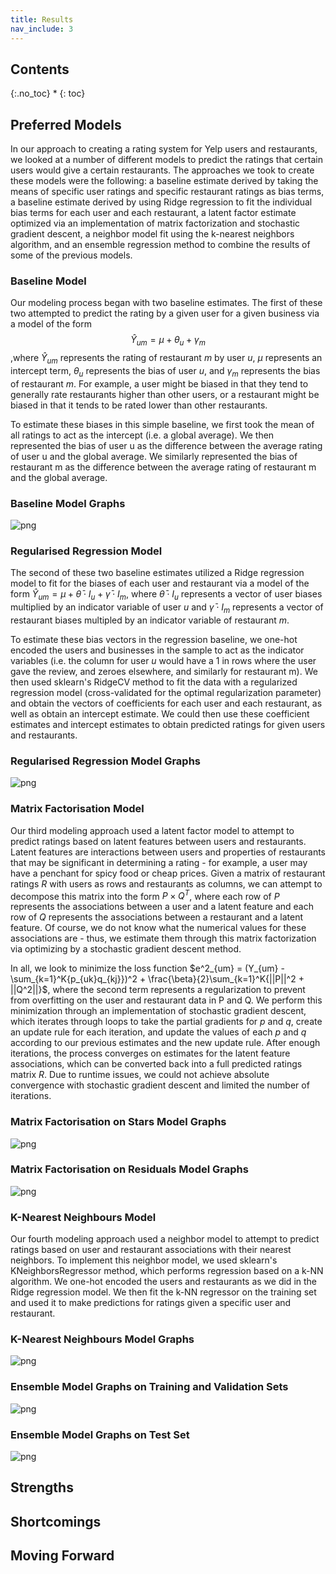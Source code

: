 ```yaml
---
title: Results
nav_include: 3
---
```


## Contents
{:.no_toc}
*
{: toc}






## Preferred Models
In our approach to creating a rating system for Yelp users and restaurants, we looked at a number of different models to predict the ratings that certain users would give a certain restaurants.  The approaches we took to create these models were the following: a baseline estimate derived by taking the means of specific user ratings and specific restaurant ratings as bias terms, a baseline estimate derived by using Ridge regression to fit the individual bias terms for each user and each restaurant, a latent factor estimate optimized via an implementation of matrix factorization and stochastic gradient descent, a neighbor model fit using the k-nearest neighbors algorithm, and an ensemble regression method to combine the results of some of the previous models.

### Baseline Model 
Our modeling process began with two baseline estimates.  The first of these two attempted to predict the rating by a given user for a given business via a model of the form $$\hat{Y}_{um} = \mu + \theta_u + \gamma_m$$,where $\hat{Y}_{um}$ represents the rating of restaurant $m$ by user $u$, $\mu$ represents an intercept term, $\theta_u$ represents the bias of user $u$, and $\gamma_m$ represents the bias of restaurant $m$.  For example, a user might be biased in that they tend to generally rate restaurants higher than other users, or a restaurant might be biased in that it tends to be rated lower than other restaurants.

To estimate these biases in this simple baseline, we first took the mean of all ratings to act as the intercept (i.e. a global average).  We then represented the bias of user u as the difference between the average rating of user u and the global average.  We similarly represented the bias of restaurant m as the difference between the average rating of restaurant m and the global average.

### Baseline Model Graphs
![png](graphs/basemodel.png)

### Regularised Regression Model
The second of these two baseline estimates utilized a Ridge regression model to fit for the biases of each user and restaurant via a model of the form $\hat{Y}_{um} = \mu + \bar{\theta} \cdot I_u + \bar{\gamma} \cdot I_m$, where $\bar{\theta} \cdot I_u$ represents a vector of user biases multiplied by an indicator variable of user $u$ and $\bar{\gamma} \cdot I_m$ represents a vector of restaurant biases multipled by an indicator variable of restaurant $m$.

To estimate these bias vectors in the regression baseline, we one-hot encoded the users and businesses in the sample to act as the indicator variables (i.e. the column for user $u$ would have a 1 in rows where the user gave the review, and zeroes elsewhere, and similarly for restaurant m).  We then used sklearn's RidgeCV method to fit the data with a regularized regression model (cross-validated for the optimal regularization parameter) and obtain the vectors of coefficients for each user and each restaurant, as well as obtain an intercept estimate.  We could then use these coefficient estimates and intercept estimates to obtain predicted ratings for given users and restaurants.

### Regularised Regression Model Graphs
![png](graphs/regularisedregression.png)

### Matrix Factorisation  Model

Our third modeling approach used a latent factor model to attempt to predict ratings based on latent features between users and restaurants.  Latent features are interactions between users and properties of restaurants that may be significant in determining a rating - for example, a user may have a penchant for spicy food or cheap prices.  Given a matrix of restaurant ratings $R$ with users as rows and restaurants as columns, we can attempt to decompose this matrix into the form $P \times Q^T$, where each row of $P$ represents the associations between a user and a latent feature and each row of $Q$ represents the associations between a restaurant and a latent feature.  Of course, we do not know what the numerical values for these associations are - thus, we estimate them through this matrix factorization via optimizing by a stochastic gradient descent method.

In all, we look to minimize the loss function $e^2_{um} = (Y_{um} - \sum_{k=1}^K{p_{uk}q_{kj}})^2 + \frac{\beta}{2}\sum_{k=1}^K{||P||^2 + ||Q^2||}$, where the second term represents a regularization to prevent from overfitting on the user and restaurant data in P and Q.  We perform this minimization through an implementation of stochastic gradient descent, which iterates through loops to take the partial gradients for $p$ and $q$, create an update rule for each iteration, and update the values of each $p$ and $q$ according to our previous estimates and the new update rule.  After enough iterations, the process converges on estimates for the latent feature associations, which can be converted back into a full predicted ratings matrix $R$.  Due to runtime issues, we could not achieve absolute convergence with stochastic gradient descent and limited the number of iterations.

### Matrix Factorisation on Stars Model Graphs
![png](graphs/matfactstars.png)

### Matrix Factorisation on Residuals Model Graphs
![png](graphs/matfactresid.png)

### K-Nearest Neighbours Model

Our fourth modeling approach used a neighbor model to attempt to predict ratings based on user and restaurant associations with their nearest neighbors.  To implement this neighbor model, we used sklearn's KNeighborsRegressor method, which performs regression based on a k-NN algorithm.  We one-hot encoded the users and restaurants as we did in the Ridge regression model.  We then fit the k-NN regressor on the training set and used it to make predictions for ratings given a specific user and restaurant.

### K-Nearest Neighbours Model Graphs
![png](graphs/KNN.png)

### Ensemble Model Graphs on Training and Validation Sets
![png](graphs/ensembletrainval.png)

### Ensemble Model Graphs on Test Set
![png](graphs/ensembletest.png)


## Strengths

## Shortcomings

## Moving Forward




